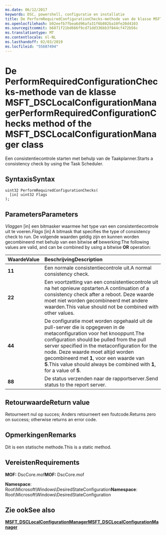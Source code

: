 ```yaml
---
ms.date: 06/12/2017
keywords: DSC, powershell, configuratie en installatie
title: De PerformRequiredConfigurationChecks-methode van de klasse MSFT_DSCLocalConfigurationManager
ms.openlocfilehash: b92eefb7fbea6d96afa31f6b802ba10fe20d4103
ms.sourcegitcommit: b6871f21bd666f9cd71dd336bb3f844cf472b56c
ms.translationtype: MT
ms.contentlocale: nl-NL
ms.lasthandoff: 02/03/2019
ms.locfileid: "55687494"
---
```

# <a name="performrequiredconfigurationchecks-method-of-the-msftdsclocalconfigurationmanager-class"></a><span data-ttu-id="16c42-103">De PerformRequiredConfigurationChecks-methode van de klasse MSFT_DSCLocalConfigurationManager</span><span class="sxs-lookup"><span data-stu-id="16c42-103">PerformRequiredConfigurationChecks method of the MSFT_DSCLocalConfigurationManager class</span></span>

<span data-ttu-id="16c42-104">Een consistentiecontrole starten met behulp van de Taakplanner.</span><span class="sxs-lookup"><span data-stu-id="16c42-104">Starts a consistency check by using the Task Scheduler.</span></span>

## <a name="syntax"></a><span data-ttu-id="16c42-105">Syntaxis</span><span class="sxs-lookup"><span data-stu-id="16c42-105">Syntax</span></span>

```mof
uint32 PerformRequiredConfigurationChecks(
  [in] uint32 Flags
);
```

## <a name="parameters"></a><span data-ttu-id="16c42-106">Parameters</span><span class="sxs-lookup"><span data-stu-id="16c42-106">Parameters</span></span>

<span data-ttu-id="16c42-107">*Vlaggen* \[in\] een bitmasker waarmee het type van een consistentiecontrole uit te voeren.</span><span class="sxs-lookup"><span data-stu-id="16c42-107">*Flags* \[in\] A bitmask that specifies the type of consistency check to run.</span></span> <span data-ttu-id="16c42-108">De volgende waarden geldig zijn en kunnen worden gecombineerd met behulp van een bitwise **of** bewerking:</span><span class="sxs-lookup"><span data-stu-id="16c42-108">The following values are valid, and can be combined by using a bitwise **OR** operation:</span></span>

|<span data-ttu-id="16c42-109">Waarde</span><span class="sxs-lookup"><span data-stu-id="16c42-109">Value</span></span> |<span data-ttu-id="16c42-110">Beschrijving</span><span class="sxs-lookup"><span data-stu-id="16c42-110">Description</span></span> |
|:--- |:---|
|<span data-ttu-id="16c42-111">**1**</span><span class="sxs-lookup"><span data-stu-id="16c42-111">**1**</span></span> | <span data-ttu-id="16c42-112">Een normale consistentiecontrole uit.</span><span class="sxs-lookup"><span data-stu-id="16c42-112">A normal consistency check.</span></span> |
|<span data-ttu-id="16c42-113">**2**</span><span class="sxs-lookup"><span data-stu-id="16c42-113">**2**</span></span> | <span data-ttu-id="16c42-114">Een voortzetting van een consistentiecontrole uit na het opnieuw opstarten.</span><span class="sxs-lookup"><span data-stu-id="16c42-114">A continuation of a consistency check after a reboot.</span></span> <span data-ttu-id="16c42-115">Deze waarde moet niet worden gecombineerd met andere waarden.</span><span class="sxs-lookup"><span data-stu-id="16c42-115">This value should not be combined with other values.</span></span> |
|<span data-ttu-id="16c42-116">**4**</span><span class="sxs-lookup"><span data-stu-id="16c42-116">**4**</span></span> | <span data-ttu-id="16c42-117">De configuratie moet worden opgehaald uit de pull-server die is opgegeven in de metaconfiguration voor het knooppunt.</span><span class="sxs-lookup"><span data-stu-id="16c42-117">The configuration should be pulled from the pull server specified in the metaconfiguration for the node.</span></span> <span data-ttu-id="16c42-118">Deze waarde moet altijd worden gecombineerd met **1**, voor een waarde van **5**.</span><span class="sxs-lookup"><span data-stu-id="16c42-118">This value should always be combined with **1**, for a value of **5**.</span></span> |
|<span data-ttu-id="16c42-119">**8**</span><span class="sxs-lookup"><span data-stu-id="16c42-119">**8**</span></span> | <span data-ttu-id="16c42-120">De status verzenden naar de rapportserver.</span><span class="sxs-lookup"><span data-stu-id="16c42-120">Send status to the report server.</span></span> |

## <a name="return-value"></a><span data-ttu-id="16c42-121">Retourwaarde</span><span class="sxs-lookup"><span data-stu-id="16c42-121">Return value</span></span>

<span data-ttu-id="16c42-122">Retourneert nul op succes; Anders retourneert een foutcode.</span><span class="sxs-lookup"><span data-stu-id="16c42-122">Returns zero on success; otherwise returns an error code.</span></span>

## <a name="remarks"></a><span data-ttu-id="16c42-123">Opmerkingen</span><span class="sxs-lookup"><span data-stu-id="16c42-123">Remarks</span></span>

<span data-ttu-id="16c42-124">Dit is een statische methode.</span><span class="sxs-lookup"><span data-stu-id="16c42-124">This is a static method.</span></span>

## <a name="requirements"></a><span data-ttu-id="16c42-125">Vereisten</span><span class="sxs-lookup"><span data-stu-id="16c42-125">Requirements</span></span>

<span data-ttu-id="16c42-126">**MOF:** DscCore.mof</span><span class="sxs-lookup"><span data-stu-id="16c42-126">**MOF:** DscCore.mof</span></span>

<span data-ttu-id="16c42-127">**Namespace**: Root\Microsoft\Windows\DesiredStateConfiguration</span><span class="sxs-lookup"><span data-stu-id="16c42-127">**Namespace**: Root\Microsoft\Windows\DesiredStateConfiguration</span></span>

## <a name="see-also"></a><span data-ttu-id="16c42-128">Zie ook</span><span class="sxs-lookup"><span data-stu-id="16c42-128">See also</span></span>

[<span data-ttu-id="16c42-129">**MSFT_DSCLocalConfigurationManager**</span><span class="sxs-lookup"><span data-stu-id="16c42-129">**MSFT_DSCLocalConfigurationManager**</span></span>](msft-dsclocalconfigurationmanager.md)